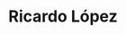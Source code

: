 ---
layout: profile
title: Ricardo López
pic: /assets/img/profiles/rica.jpeg
badges: [/assets/img/badges/juventus.png]
description: Life is a matter of black and white
twitter: https://twitter.com/ricalopez22
mail: mailto:ricardolopezorea@gmail.com
---